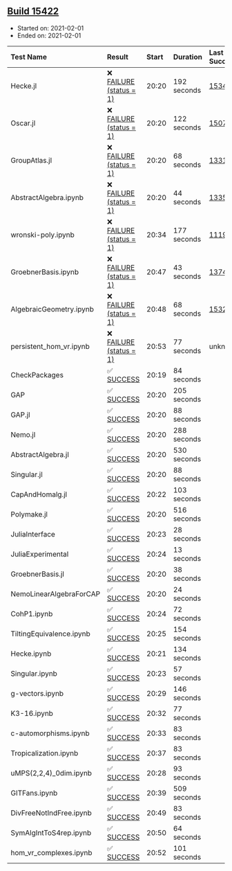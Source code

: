 ## [Build 15422](https://oscarci.mathematik.uni-kl.de/job/oscar/15422/)

* Started on: 2021-02-01
* Ended on: 2021-02-01

| Test Name    | Result | Start | Duration | Last Success | First Failure |
|:-------------|:-------|:------|:---------|:-------------|:--------------|
| Hecke.jl | ❌ [FAILURE (status = 1)](https://oscarci.mathematik.uni-kl.de/job/oscar/15422/artifact/logs/build-15422/Hecke.jl.log) | 20:20 | 192 seconds | [15344](https://oscarci.mathematik.uni-kl.de/job/oscar/15344/) | [15348](https://oscarci.mathematik.uni-kl.de/job/oscar/15348/) |
| Oscar.jl | ❌ [FAILURE (status = 1)](https://oscarci.mathematik.uni-kl.de/job/oscar/15422/artifact/logs/build-15422/Oscar.jl.log) | 20:20 | 122 seconds | [15079](https://oscarci.mathematik.uni-kl.de/job/oscar/15079/) | [15080](https://oscarci.mathematik.uni-kl.de/job/oscar/15080/) |
| GroupAtlas.jl | ❌ [FAILURE (status = 1)](https://oscarci.mathematik.uni-kl.de/job/oscar/15422/artifact/logs/build-15422/GroupAtlas.jl.log) | 20:20 | 68 seconds | [13311](https://oscarci.mathematik.uni-kl.de/job/oscar/13311/) | [13312](https://oscarci.mathematik.uni-kl.de/job/oscar/13312/) |
| AbstractAlgebra.ipynb | ❌ [FAILURE (status = 1)](https://oscarci.mathematik.uni-kl.de/job/oscar/15422/artifact/logs/build-15422/AbstractAlgebra.ipynb.log) | 20:20 | 44 seconds | [13355](https://oscarci.mathematik.uni-kl.de/job/oscar/13355/) | [13356](https://oscarci.mathematik.uni-kl.de/job/oscar/13356/) |
| wronski-poly.ipynb | ❌ [FAILURE (status = 1)](https://oscarci.mathematik.uni-kl.de/job/oscar/15422/artifact/logs/build-15422/wronski-poly.ipynb.log) | 20:34 | 177 seconds | [11192](https://oscarci.mathematik.uni-kl.de/job/oscar/11192/) | [11193](https://oscarci.mathematik.uni-kl.de/job/oscar/11193/) |
| GroebnerBasis.ipynb | ❌ [FAILURE (status = 1)](https://oscarci.mathematik.uni-kl.de/job/oscar/15422/artifact/logs/build-15422/GroebnerBasis.ipynb.log) | 20:47 | 43 seconds | [13748](https://oscarci.mathematik.uni-kl.de/job/oscar/13748/) | [13749](https://oscarci.mathematik.uni-kl.de/job/oscar/13749/) |
| AlgebraicGeometry.ipynb | ❌ [FAILURE (status = 1)](https://oscarci.mathematik.uni-kl.de/job/oscar/15422/artifact/logs/build-15422/AlgebraicGeometry.ipynb.log) | 20:48 | 68 seconds | [15322](https://oscarci.mathematik.uni-kl.de/job/oscar/15322/) | [15323](https://oscarci.mathematik.uni-kl.de/job/oscar/15323/) |
| persistent_hom_vr.ipynb | ❌ [FAILURE (status = 1)](https://oscarci.mathematik.uni-kl.de/job/oscar/15422/artifact/logs/build-15422/persistent_hom_vr.ipynb.log) | 20:53 | 77 seconds | unknown | unknown |
| CheckPackages | ✅ [SUCCESS](https://oscarci.mathematik.uni-kl.de/job/oscar/15422/artifact/logs/build-15422/CheckPackages.log) | 20:19 | 84 seconds |  |  |
| GAP | ✅ [SUCCESS](https://oscarci.mathematik.uni-kl.de/job/oscar/15422/artifact/logs/build-15422/GAP.log) | 20:20 | 205 seconds |  |  |
| GAP.jl | ✅ [SUCCESS](https://oscarci.mathematik.uni-kl.de/job/oscar/15422/artifact/logs/build-15422/GAP.jl.log) | 20:20 | 88 seconds |  |  |
| Nemo.jl | ✅ [SUCCESS](https://oscarci.mathematik.uni-kl.de/job/oscar/15422/artifact/logs/build-15422/Nemo.jl.log) | 20:20 | 288 seconds |  |  |
| AbstractAlgebra.jl | ✅ [SUCCESS](https://oscarci.mathematik.uni-kl.de/job/oscar/15422/artifact/logs/build-15422/AbstractAlgebra.jl.log) | 20:20 | 530 seconds |  |  |
| Singular.jl | ✅ [SUCCESS](https://oscarci.mathematik.uni-kl.de/job/oscar/15422/artifact/logs/build-15422/Singular.jl.log) | 20:20 | 88 seconds |  |  |
| CapAndHomalg.jl | ✅ [SUCCESS](https://oscarci.mathematik.uni-kl.de/job/oscar/15422/artifact/logs/build-15422/CapAndHomalg.jl.log) | 20:22 | 103 seconds |  |  |
| Polymake.jl | ✅ [SUCCESS](https://oscarci.mathematik.uni-kl.de/job/oscar/15422/artifact/logs/build-15422/Polymake.jl.log) | 20:20 | 516 seconds |  |  |
| JuliaInterface | ✅ [SUCCESS](https://oscarci.mathematik.uni-kl.de/job/oscar/15422/artifact/logs/build-15422/JuliaInterface.log) | 20:23 | 28 seconds |  |  |
| JuliaExperimental | ✅ [SUCCESS](https://oscarci.mathematik.uni-kl.de/job/oscar/15422/artifact/logs/build-15422/JuliaExperimental.log) | 20:24 | 13 seconds |  |  |
| GroebnerBasis.jl | ✅ [SUCCESS](https://oscarci.mathematik.uni-kl.de/job/oscar/15422/artifact/logs/build-15422/GroebnerBasis.jl.log) | 20:20 | 38 seconds |  |  |
| NemoLinearAlgebraForCAP | ✅ [SUCCESS](https://oscarci.mathematik.uni-kl.de/job/oscar/15422/artifact/logs/build-15422/NemoLinearAlgebraForCAP.log) | 20:20 | 24 seconds |  |  |
| CohP1.ipynb | ✅ [SUCCESS](https://oscarci.mathematik.uni-kl.de/job/oscar/15422/artifact/logs/build-15422/CohP1.ipynb.log) | 20:24 | 72 seconds |  |  |
| TiltingEquivalence.ipynb | ✅ [SUCCESS](https://oscarci.mathematik.uni-kl.de/job/oscar/15422/artifact/logs/build-15422/TiltingEquivalence.ipynb.log) | 20:25 | 154 seconds |  |  |
| Hecke.ipynb | ✅ [SUCCESS](https://oscarci.mathematik.uni-kl.de/job/oscar/15422/artifact/logs/build-15422/Hecke.ipynb.log) | 20:21 | 134 seconds |  |  |
| Singular.ipynb | ✅ [SUCCESS](https://oscarci.mathematik.uni-kl.de/job/oscar/15422/artifact/logs/build-15422/Singular.ipynb.log) | 20:23 | 57 seconds |  |  |
| g-vectors.ipynb | ✅ [SUCCESS](https://oscarci.mathematik.uni-kl.de/job/oscar/15422/artifact/logs/build-15422/g-vectors.ipynb.log) | 20:29 | 146 seconds |  |  |
| K3-16.ipynb | ✅ [SUCCESS](https://oscarci.mathematik.uni-kl.de/job/oscar/15422/artifact/logs/build-15422/K3-16.ipynb.log) | 20:32 | 77 seconds |  |  |
| c-automorphisms.ipynb | ✅ [SUCCESS](https://oscarci.mathematik.uni-kl.de/job/oscar/15422/artifact/logs/build-15422/c-automorphisms.ipynb.log) | 20:33 | 83 seconds |  |  |
| Tropicalization.ipynb | ✅ [SUCCESS](https://oscarci.mathematik.uni-kl.de/job/oscar/15422/artifact/logs/build-15422/Tropicalization.ipynb.log) | 20:37 | 83 seconds |  |  |
| uMPS(2,2,4)_0dim.ipynb | ✅ [SUCCESS](https://oscarci.mathematik.uni-kl.de/job/oscar/15422/artifact/logs/build-15422/uMPS-2-2-4-_0dim.ipynb.log) | 20:28 | 93 seconds |  |  |
| GITFans.ipynb | ✅ [SUCCESS](https://oscarci.mathematik.uni-kl.de/job/oscar/15422/artifact/logs/build-15422/GITFans.ipynb.log) | 20:39 | 509 seconds |  |  |
| DivFreeNotIndFree.ipynb | ✅ [SUCCESS](https://oscarci.mathematik.uni-kl.de/job/oscar/15422/artifact/logs/build-15422/DivFreeNotIndFree.ipynb.log) | 20:49 | 83 seconds |  |  |
| SymAlgIntToS4rep.ipynb | ✅ [SUCCESS](https://oscarci.mathematik.uni-kl.de/job/oscar/15422/artifact/logs/build-15422/SymAlgIntToS4rep.ipynb.log) | 20:50 | 64 seconds |  |  |
| hom_vr_complexes.ipynb | ✅ [SUCCESS](https://oscarci.mathematik.uni-kl.de/job/oscar/15422/artifact/logs/build-15422/hom_vr_complexes.ipynb.log) | 20:52 | 101 seconds |  |  |
